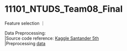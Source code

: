 # 11101_NTUDS_Team08_Final

Feature selection
  ｜


Data Preprocessing:   
	|Source code reference: [Kaggle Santander 5th](https://github.com/jturkewitz/SideProjects/blob/master/Kaggle/Santander_Prod/santander_preprocess.py)  
	|Preprocessing [data](https://drive.google.com/file/d/1GZUT9SXoiE47VhZSfRsWl23jlpSg48U6/view?usp=share_link)  



